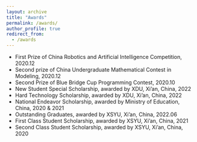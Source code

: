 ```yaml
---
layout: archive
title: "Awards"
permalink: /awards/
author_profile: true
redirect_from:
  - /awards
---
```

<!-- Awards
====== -->
+ First Prize of China Robotics and Artificial Intelligence Competition, 2020.12
+ Second prize of China Undergraduate Mathematical Contest in Modeling, 2020.12
+ Second Prize of Blue Bridge Cup Programming Contest, 2020.10
+ New Student Special Scholarship, awarded by XDU, Xi’an, China, 2022
+ Hard Technology Scholarship, awarded by XDU, Xi’an, China, 2022
+ National Endeavor Scholarship, awarded by Ministry of Education, China, 2020 & 2021
+ Outstanding Graduates, awarded by XSYU, Xi’an, China, 2022.06
+ First Class Student Scholarship, awarded by XSYU, Xi’an, China, 2021
+ Second Class Student Scholarship, awarded by XSYU, Xi’an, China, 2020


